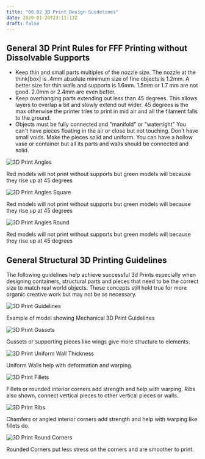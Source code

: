 ```yaml
---
title: "06.02 3D Print Design Guidelines"
date: 2020-01-26T23:11:13Z
draft: false
---
```


## General 3D Print Rules for FFF Printing without Dissolvable Supports

- Keep thin and small parts multiples of the nozzle size. The nozzle at the think[box] is .4mm absolute minimum size of fine objects is 1.2mm. A better size for thin walls and supports is 1.6mm. 1.5mm or 1.7 mm are not good. 2.0mm or 2.4mm are even better.
- Keep overhanging parts extending out less than 45 degrees. This allows layers to overlap a bit and slowly extend out wider. 45 degrees is the max otherwise the printer tries to print in mid air and all the filament falls to the ground.
- Objects must be fully connected and "manifold" or "watertight" You can't have pieces floating in the air or close but not touching. Don't have small voids. Make the pieces solid and uniform. You can have a hollow vase or container but all its parts and walls should be connected and solid.

![3D Print Angles](2022-3D-Print-Angles.png)

Red models will not print without supports but green models will because they rise up at 45 degrees

![3D Print Angles Square](2022-3D-Print-Angles-Square.png)

Red models will not print without supports but green models will because they rise up at 45 degrees

![3D Print Angles Round](2022-3D-Print-Angles-Round.png)

Red models will not print without supports but green models will because they rise up at 45 degrees

## General Structural 3D Printing Guidelines

The following guidelines help achieve successful 3d Prints especially when designing containers, structural parts and pieces that need to be the correct size to match real world objects. These concepts still hold true for more organic creative work but may not be as necessary.

![3D Print Guidelines](2022-3D-Print-Guidelines.png)

Example of model showing Mechanical 3D Print Guidelines

![3D Print Gussets](2022-3D-Print-Gussets.png)

Gussets or supporting pieces like wings give more structure to elements.

![3D Print Uniform Wall Thickness](2022-3D-Print-Uniform-Wall-Thickness.png)

Uniform Walls help with deformation and warping.

![3D Print Fillets](2022-3D-Print-Fillets.png)

Fillets or rounded interior corners add strength and help with warping. Ribs also shown, connect vertical pieces to other vertical pieces or walls.

![3D Print Ribs](2022-3D-Print-Ribs.png)

Chamfers or angled interior corners add strength and help with warping like fillets do.

![3D Print Round Corners](2022-3D-Print-Round-Corners.png)

Rounded Corners put less stress on the corners and are smoother to print.
